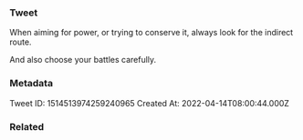 ### Tweet
When aiming for power, or trying to conserve it, always look for the indirect route.

And also choose your battles carefully.

### Metadata
Tweet ID: 1514513974259240965
Created At: 2022-04-14T08:00:44.000Z

### Related

